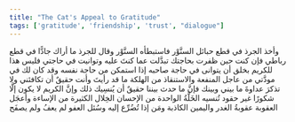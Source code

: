 ```yaml
---
title: "The Cat's Appeal to Gratitude"
tags: ['gratitude', 'friendship', 'trust', "dialogue"]
---
```


 وأخذ الجرذ في قطع حبائل السنَّوْر فاستبطأه السنَّوْر وقال للجرذ ما أراك جادًّا في قطع رباطي فإن كنت  حين ظفرت بحاجتك  تبدَّلت عما كنتَ عليه وتوانيت في حاجتي فليس هذا للكريم بخلق أن يتوانى في حاجة صاحبه إذا استمكن من حاجة نفسه وقد كان لك في مودَّتي من عاجل المنفعة والاستنقاذ من الهلكة ما قد رأيتَ وأنت حقيقٌ أن تكافئني ولا تذكرَ عداوةَ ما بيني وبينك فإنَّ ما حدث بيننا حقيقٌ أن يُنسِيك ذلك وإنَّ الكريم لا يكون إلَّا شكورًا غير حقود تُنسيه الخَلَّةُ الواحدة من الإحسان الخِلال الكثيرة من الإساءة وأعجَل العقوبة عقوبةُ الغدر واليمين الكاذبة ومَن إذا تُضُرِّع إليه وسُئل العفو لم يعفُ ولم يصفَح
